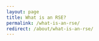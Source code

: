 ```yaml
---
layout: page
title: What is an RSE?
permalink: /what-is-an-rse/
redirect: /about/what-is-an-rse/
---
```

